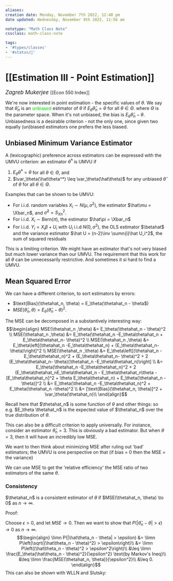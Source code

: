 ```yaml
---
aliases:
creation date: Monday, November 7th 2022, 12:48 pm
date updated: Wednesday, November 9th 2022, 11:56 am

notetype: "Math Class Note"
cssclass: math-class-note

tags: 
- '#types/classes'
- '#status/🚧'
---
```


# [[Estimation III - Point Estimation]]
<span style = "font-size:120%"><i >Zagreb Mukerjee </i></span>
[[Econ 550 Index]]

We're now interested in point estimation - the specific values of $\theta$. We say that $\hat\theta_n$ is an <font color=gree>unbiased</font> estimator of $\theta$ if $E_\theta\hat\theta_n = \theta$ for all $\theta \in \Theta$. where $\Theta$ is the parameter space. When it's not unbiased, the bias is $E_\theta \hat\theta_n - \theta$. Unbiasedness is a desirable criterion - not the only one, since given two equally (un)biased estimators one prefers the less biased. 

## Unbiased Minimum Variance Estimator

A (lexicographic) preference across estimators can be expressed with the UMVU criterion: an estimator $\hat\theta^*$ is UMVU if 
1) $E_\theta\hat\theta^* = \theta$ for all $\theta \in \Theta$, and 
2) $\var_\theta(\hat\theta^*) \leq \var_\theta(\hat\theta)$ for any unbiased $\hat \theta$ of $\theta$ for all $\theta \in \Theta$. 

Examples that can be shown to be UMVU:
- For i.i.d. random variables $X_i \sim N(\mu, \sigma^2)$, the estimator $\hat\mu = \Xbar_n$, and $\hat\sigma^2 = S^2_{Xn}$. 
- For i.i.d. $X_i \sim \text{Bern}(\pi)$, the estimator $\hat\pi = \Xbar_n$ 
- For i.i.d. $Y_i = X_i \beta + U_i$ with $U_i$ i.i.d $N(0,\sigma^2)$, the OLS estimator $\betahat$ and the variance estimator $\hat U = (n-2)\inv \sumn{i}\hat U_i^2$, the sum of squared residuals

This is a limiting criterion. We might have an estimator that's not very biased but much lower variance than our UMVU. The requirement that this work for all $\theta$ can be unnecessarily restrictive. And sometimes it si hard to find a UMVU. 


## Mean Squared Error

We can have a different criterion, to sort estimators by errors: 
- $\text{Bias}(\thetahat_n, \theta) = E_\theta(\thetahat_n - \theta$)
- $MSE(\hat \theta_n, \theta) = E_\theta(\hat \theta_n - \theta)^2$.

The MSE can be decomposed in a substantively interesting way: 
$$\begin{align}
MSE(\thetahat_n ,\theta) &= E_\theta(\thetahat_n - \theta)^2 \\
MSE(\thetahat_n ,\theta) &= E_\theta(\thetahat_n -E_\theta\thetahat_n + E_\theta\thetahat_n- \theta)^2 \\
MSE(\thetahat_n ,\theta) &= E_\theta\left[(\thetahat_n -E_\theta\thetahat_n) + (E_\theta\thetahat_n- \theta)\right]^2 \\
MSE(\thetahat_n ,\theta) &= E_\theta\left[(\thetahat_n -E_\theta\thetahat_n)^2 + (E_\theta\thetahat_n- \theta)^2 + 2 (E_\theta\thetahat_n- \theta)(\thetahat_n -E_\theta\thetahat_n)\right] \\
&= E_\theta(\thetahat_n -E_\theta\thetahat_n)^2 + 2 (E_\theta\thetahat_nE_\theta\thetahat_n - E_\theta\thetahat_n\theta - [E_\theta\thetahat_n]^2 + \theta E_\theta\thetahat_n) + E_\theta(\thetahat_n -\theta)]^2 \\
&= E_\theta(\thetahat_n -E_\theta\thetahat_n)^2 + E_\theta(\thetahat_n -\theta)^2 \\
&= [\text{Bias}(\thetahat_n, \theta)]^2 + \var_\theta(\thetahat_n)\\
\end{align}$$

Recall here that $\thetahat_n$ is some function of $\theta$ and other things: so e.g. $E_\theta \thetahat_n$ is the expected value of $\thetahat_n$ over the true distribution of $\theta$. 

This can also be a difficult criterion to apply universally. For instance, consider an estimator $\hat\theta_n = 3$. This is obviously a bad estimator. But when $\theta= 3$, then it will have an incredibly low MSE. 

We want to then think about minimizing MSE after ruling out 'bad' estimators; the UMVU is one perspective on that (if bias = 0 then the MSE = the variance)


We can use MSE to get the 'relative efficiency' the MSE ratio of two estimators of the same $\theta$. 

### Consistency

$\thetahat_n$ is a consistent estimator of $\theta$ if $MSE(\thetahat_n, \theta) \to 0$ as $n \to \infty$. 

Proof:

Choose $\epsilon > 0$, and let $MSE \to 0$. Then we want to show that $P(|\hat\theta_n - \theta| > \epsilon) \to 0$ as $n\to\infty$. 
$$\begin{align}
\limn P(|\hat\theta_n - \theta| > \epsilon) &= \limn P\left(\sqrt{(\hat\theta_n - \theta)^2} > \epsilon\right)\\
&= \limn P\left((\hat\theta_n - \theta)^2 > \epsilon^2\right)\\
&\leq \limn \frac{E_\theta(\hat\theta_n - \theta)^2}{\epsilon^2} \text{by Markov's Ineq}\\
&\leq \limn \frac{MSE(\thetahat_n, \theta)}{\epsilon^2}\\
&\leq 0.
\end{align}$$
This can also be shown with WLLN and Slutsky:
